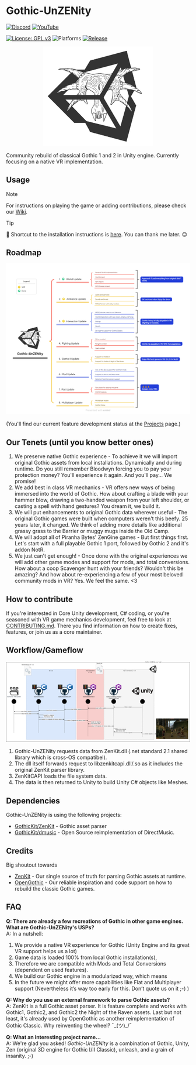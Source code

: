 # Gothic-UnZENity

[![Discord](https://img.shields.io/badge/Discord-%235865F2.svg?style=for-the-badge&logo=discord&logoColor=white)](https://discord.gg/nvnaWwEu5Y)
[![YouTube](https://img.shields.io/badge/YouTube-red?style=for-the-badge&logo=youtube&logoColor=white)](https://www.youtube.com/@Gothic-UnZENity)

[![License: GPL v3](https://img.shields.io/badge/License-GPLv3-blue.svg)](https://www.gnu.org/licenses/gpl-3.0)
![Platforms](https://img.shields.io/static/v1?label=Platforms&message=PCVR%20|%20Quest2%20|%20Pico4&color=darkgreen)
[![Release](https://img.shields.io/github/release-pre/Gothic-UnZENity-Project/Gothic-UnZENity)](https://github.com/Gothic-UnZENity-Project/Gothic-UnZENity/releases/latest)

<p align="center">
  <img src="./Docs/Gothic-UnZENity-logo.png" width="300" alt="Gothic-UnZENity logo" />
</p>
Community rebuild of classical Gothic 1 and 2 in Unity engine. Currently focusing on a native VR implementation.


## Usage
> [!NOTE]
> For instructions on playing the game or adding contributions, please check our [Wiki](https://github.com/Gothic-UnZENity-Project/Gothic-UnZENity/wiki).

> [!TIP]
> 🤫 Shortcut to the installation instructions is [here](https://github.com/Gothic-UnZENity-Project/Gothic-UnZENity/wiki/Player%27s-Guide#setup). You can thank me later. 😉


## Roadmap

![Gothic-UnZENity - Roadmap](./Docs/Gothic-UnZENity-roadmap.png)

(You'll find our current feature development status at the [Projects](https://github.com/Gothic-UnZENity-Project/Gothic-UnZENity/projects?query=is%3Aopen) page.)

## Our Tenets (until you know better ones)
1. We preserve native Gothic experience -  To achieve it we will import original Gothic assets from local installations. Dynamically and during runtime. Do you still remember Bloodwyn forcing you to pay your protection money? You'll experience it again. And you'll pay... We promise!
2. We add best in class VR mechanics - VR offers new ways of being immersed into the world of Gothic. How about crafting a blade with your hammer blow, drawing a two-handed weapon from your left shoulder, or casting a spell with hand gestures? You dream it, we build it.
3. We will put enhancements to original Gothic data wherever useful - The original Gothic games were built when computers weren't this beefy. 25 years later, it changed. We think of adding more details like additional grassy grass to the Barrier or muggy mugs inside the Old Camp.
4. We will adopt all of Piranha Bytes' ZenGine games - But first things first. Let's start with a full playable Gothic 1 port, followed by Gothic 2 and it's addon NotR.
5. We just can't get enough! - Once done with the original experiences we will add other game modes and support for mods, and total conversions. How about a coop Scavenger hunt with your friends? Wouldn't this be amazing? And how about re-experiencing a few of your most beloved community mods in VR? Yes. We feel the same. <3

## How to contribute
If you're interested in Core Unity development, C# coding, or you're seasoned with VR game mechanics development, feel free to look at [CONTRIBUTING.md](./CONTRIBUTING.md). There you find information on how to create fixes, features, or join us as a core maintainer.

## Workflow/Gameflow

![data flow](Docs/data-flow.drawio.png)


1. Gothic-UnZENity requests data from ZenKit.dll (.net standard 2.1 shared library which is cross-OS compatibel).
2. The dll itself forwards request to libzenkitcapi.dll/.so as it includes the original ZenKit parser library.
3. ZenKitCAPI loads the file system data.
4. The data is then returned to Unity to build Unity C# objects like Meshes.


## Dependencies
Gothic-UnZENity is using the following projects:
* [GothicKit/ZenKit](https://github.com/GothicKit/ZenKit) - Gothic asset parser
* [GothicKit/dmusic](https://github.com/GothicKit/dmusic) - Open Source reimplementation of DirectMusic.

## Credits
Big shoutout towards
* [ZenKit](https://github.com/GothicKit/ZenKit) - Our single source of truth for parsing Gothic assets at runtime.
* [OpenGothic](https://github.com/Try/OpenGothic) - Our reliable inspiration and code support on how to rebuild the classic Gothic games.


## FAQ

**Q: There are already a few recreations of Gothic in other game engines. What are Gothic-UnZENity's USPs?**  
A: In a nutshell:
1. We provide a native VR experience for Gothic (Unity Engine and its great VR support helps us a lot)
2. Game data is loaded 100% from local Gothic installation(s),
3. Therefore we are compatible with Mods and Total Conversions (dependent on used features).
4. We build our Gothic engine in a modularized way, which means
5. In the future we might offer more capabilities like Flat and Multiplayer support (Nevertheless it’s way too early for this. Don’t quote us on it ;-) )

**Q: Why do you use an external framework to parse Gothic assets?**  
A: ZenKit is a full Gothic asset parser. It is feature complete and works with Gothic1, Gothic2, and Gothic2 the Night of the Raven assets. Last but not least, it's already used by OpenGothic as another reimplementation of Gothic Classic. Why reinventing the wheel? ¯\_(ツ)_/¯

**Q: What an interesting project name...**  
A: We're glad you asked! _Gothic-UnZENity_ is a combination of Gothic, Unity, Zen (original 3D engine for Gothic I/II Classic), unleash, and a grain of insanity. ;-)
